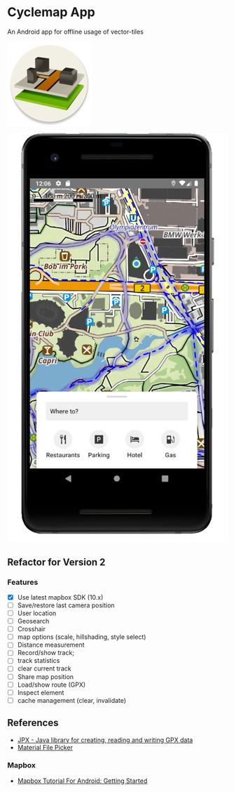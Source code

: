 # Cyclemap App
An Android app for offline usage of vector-tiles

![Screen sample](app/src/main/res/mipmap-xxxhdpi/ic_launcher_round.png)

![Screen sample](docs/screenshot.png)


## Refactor for Version 2

### Features

- [x] Use latest mapbox SDK (10.x)
- [ ] Save/restore last camera position
- [ ] User location
- [ ] Geosearch
- [ ] Crosshair
- [ ] map options (scale, hillshading, style select)
- [ ] Distance measurement
- [ ] Record/show track; 
- [ ] track statistics
- [ ] clear current track
- [ ] Share map position
- [ ] Load/show route (GPX)
- [ ] Inspect element
- [ ] cache management (clear, invalidate)

## References

- [JPX - Java library for creating, reading and writing GPX data](https://github.com/jenetics/jpx)
- [Material File Picker](https://github.com/nbsp-team/MaterialFilePicker)

### Mapbox

- [Mapbox Tutorial For Android: Getting Started](https://www.raywenderlich.com/378151-mapbox-tutorial-for-android-getting-started)
